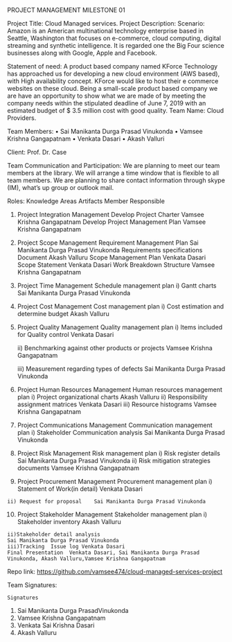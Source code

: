 PROJECT MANAGEMENT 
MILESTONE 01

Project Title: Cloud Managed services.
Project Description:
Scenario: Amazon is an American multinational technology enterprise based in Seattle, Washington that focuses on e-commerce, cloud computing, digital streaming and synthetic intelligence. It is regarded one the Big Four science businesses along with Google, Apple and Facebook.

Statement of need: A product based company named KForce Technology has approached us for developing a new cloud environment (AWS based), with High availability concept. KForce would like to host their e commerce websites on these cloud. Being a small-scale product based company we are have an opportunity to show what we are made of by meeting the company needs within the stipulated deadline of June 7, 2019 with an estimated budget of $ 3.5 million cost with good quality.
Team Name: Cloud Providers.

Team Members: 
•	Sai Manikanta Durga Prasad Vinukonda
•	Vamsee Krishna Gangapatnam 
•	Venkata Dasari
•	Akash Valluri


Client: Prof. Dr. Case 


Team Communication and Participation:
We are planning to meet our team members at the library. We will arrange a time window that is flexible to all team members.
We are planning to share contact information through skype (IM), what’s up group or outlook mail.

Roles:
Knowledge Areas	Artifacts	Member Responsible
1.	Project Integration Management	Develop Project Charter	Vamsee Krishna Gangapatnam
	Develop Project Management Plan	Vamsee Krishna Gangapatnam
2.	Project Scope Management	Requirement Management Plan	Sai Manikanta Durga Prasad Vinukonda
	Requirements specifications       Document	Akash Valluru
	Scope Management Plan	Venkata Dasari
	Scope Statement	Venkata Dasari
	Work Breakdown Structure	Vamsee Krishna Gangapatnam
3.	Project Time Management	Schedule management plan
i)	Gantt charts	Sai Manikanta Durga Prasad Vinukonda
4.	Project Cost Management
	Cost management plan
i)	Cost estimation and determine budget	Akash Valluru
5.	Project Quality Management	Quality management plan
i)	Items included for Quality control
	Venkata Dasari

	ii) Benchmarking against other products or projects
	Vamsee Krishna Gangapatnam

	iii) Measurement regarding types of defects	Sai Manikanta Durga Prasad Vinukonda
6.	Project Human Resources Management	Human resources management plan
i) Project organizational charts	Akash Valluru
	ii) Responsibility assignment  matrices	Venkata Dasari
	iii) Resource histograms	Vamsee Krishna Gangapatnam
7.	Project Communications Management	Communication management plan
i) Stakeholder Communication analysis	Sai Manikanta Durga Prasad Vinukonda

8.	Project Risk Management	Risk management plan
i) Risk register details	Sai Manikanta Durga Prasad Vinukonda
	ii) Risk mitigation strategies documents	Vamsee Krishna Gangapatnam
9.	 Project Procurement Management	Procurement management plan
i) Statement of Work(in detail)	Venkata Dasari


	ii) Request for proposal	Sai Manikanta Durga Prasad Vinukonda
10.	 Project Stakeholder Management	Stakeholder management plan
i) Stakeholder inventory     	Akash Valluru 

	ii)Stakeholder detail analysis
	Sai Manikanta Durga Prasad Vinukonda
	iii)Tracking  Issue log	Venkata Dasari
	Final Presentation	Venkata Dasari, Sai Manikanta Durga Prasad Vinukonda, Akash Valluru,Vamsee Krishna Gangapatnam



Repo link:  https://github.com/vamsee474/cloud-managed-services-project

Team Signatures:

	Signatures
1.	Sai Manikanta Durga PrasadVinukonda	 
2.	Vamsee Krishna Gangapatnam	 
3.	 Venkata Sai Krishna Dasari
4.	Akash Valluru 	 








	

    

